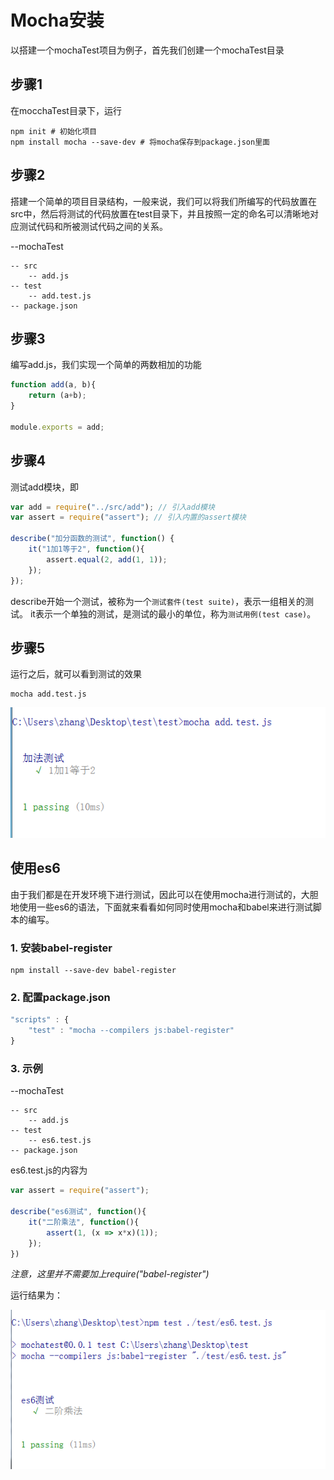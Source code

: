 # Mocha安装

以搭建一个mochaTest项目为例子，首先我们创建一个mochaTest目录

## 步骤1

在mocchaTest目录下，运行

```shell
npm init # 初始化项目
npm install mocha --save-dev # 将mocha保存到package.json里面
```

## 步骤2

搭建一个简单的项目目录结构，一般来说，我们可以将我们所编写的代码放置在src中，然后将测试的代码放置在test目录下，并且按照一定的命名可以清晰地对应测试代码和所被测试代码之间的关系。

--mochaTest

    -- src
        -- add.js
    -- test
        -- add.test.js
    -- package.json

## 步骤3

编写add.js，我们实现一个简单的两数相加的功能

```javascript
function add(a, b){
    return (a+b);
}

module.exports = add;
```

## 步骤4 

测试add模块，即

```javascript
var add = require("../src/add"); // 引入add模块
var assert = require("assert"); // 引入内置的assert模块

describe("加分函数的测试", function() {
    it("1加1等于2", function(){
        assert.equal(2, add(1, 1));
    });
});
```

describe开始一个测试，被称为一个`测试套件(test suite)`，表示一组相关的测试。
it表示一个单独的测试，是测试的最小的单位，称为`测试用例(test case)`。

## 步骤5

运行之后，就可以看到测试的效果

```shell
mocha add.test.js
```

![mocha-installation](../../image/mocha-installation.png)

## 使用es6

由于我们都是在开发环境下进行测试，因此可以在使用mocha进行测试的，大胆地使用一些es6的语法，下面就来看看如何同时使用mocha和babel来进行测试脚本的编写。

### 1. 安装babel-register

```shell
npm install --save-dev babel-register
```

### 2. 配置package.json

```javascript
"scripts" : {
    "test" : "mocha --compilers js:babel-register"
}
```

### 3. 示例

--mochaTest

    -- src
        -- add.js
    -- test
        -- es6.test.js
    -- package.json

es6.test.js的内容为

```javascript
var assert = require("assert");

describe("es6测试", function(){
    it("二阶乘法", function(){
        assert(1, (x => x*x)(1));
    });
})
```

*注意，这里并不需要加上require("babel-register")*

运行结果为：

![mocha-es6.png](../../image/mocha-es6.png)